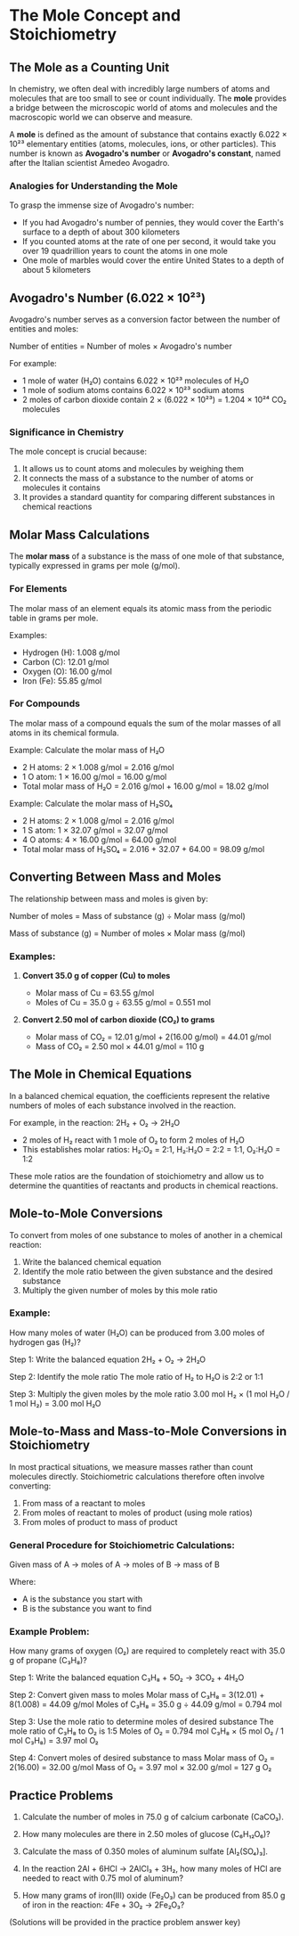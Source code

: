 # The Mole Concept and Stoichiometry

## The Mole as a Counting Unit

In chemistry, we often deal with incredibly large numbers of atoms and molecules that are too small to see or count individually. The **mole** provides a bridge between the microscopic world of atoms and molecules and the macroscopic world we can observe and measure.

A **mole** is defined as the amount of substance that contains exactly 6.022 × 10²³ elementary entities (atoms, molecules, ions, or other particles). This number is known as **Avogadro's number** or **Avogadro's constant**, named after the Italian scientist Amedeo Avogadro.

### Analogies for Understanding the Mole

To grasp the immense size of Avogadro's number:
- If you had Avogadro's number of pennies, they would cover the Earth's surface to a depth of about 300 kilometers
- If you counted atoms at the rate of one per second, it would take you over 19 quadrillion years to count the atoms in one mole
- One mole of marbles would cover the entire United States to a depth of about 5 kilometers

## Avogadro's Number (6.022 × 10²³)

Avogadro's number serves as a conversion factor between the number of entities and moles:

Number of entities = Number of moles × Avogadro's number

For example:
- 1 mole of water (H₂O) contains 6.022 × 10²³ molecules of H₂O
- 1 mole of sodium atoms contains 6.022 × 10²³ sodium atoms
- 2 moles of carbon dioxide contain 2 × (6.022 × 10²³) = 1.204 × 10²⁴ CO₂ molecules

### Significance in Chemistry

The mole concept is crucial because:
1. It allows us to count atoms and molecules by weighing them
2. It connects the mass of a substance to the number of atoms or molecules it contains
3. It provides a standard quantity for comparing different substances in chemical reactions

## Molar Mass Calculations

The **molar mass** of a substance is the mass of one mole of that substance, typically expressed in grams per mole (g/mol).

### For Elements

The molar mass of an element equals its atomic mass from the periodic table in grams per mole.

Examples:
- Hydrogen (H): 1.008 g/mol
- Carbon (C): 12.01 g/mol
- Oxygen (O): 16.00 g/mol
- Iron (Fe): 55.85 g/mol

### For Compounds

The molar mass of a compound equals the sum of the molar masses of all atoms in its chemical formula.

Example: Calculate the molar mass of H₂O
- 2 H atoms: 2 × 1.008 g/mol = 2.016 g/mol
- 1 O atom: 1 × 16.00 g/mol = 16.00 g/mol
- Total molar mass of H₂O = 2.016 g/mol + 16.00 g/mol = 18.02 g/mol

Example: Calculate the molar mass of H₂SO₄
- 2 H atoms: 2 × 1.008 g/mol = 2.016 g/mol
- 1 S atom: 1 × 32.07 g/mol = 32.07 g/mol
- 4 O atoms: 4 × 16.00 g/mol = 64.00 g/mol
- Total molar mass of H₂SO₄ = 2.016 + 32.07 + 64.00 = 98.09 g/mol

## Converting Between Mass and Moles

The relationship between mass and moles is given by:

Number of moles = Mass of substance (g) ÷ Molar mass (g/mol)

Mass of substance (g) = Number of moles × Molar mass (g/mol)

### Examples:

1. **Convert 35.0 g of copper (Cu) to moles**
   - Molar mass of Cu = 63.55 g/mol
   - Moles of Cu = 35.0 g ÷ 63.55 g/mol = 0.551 mol

2. **Convert 2.50 mol of carbon dioxide (CO₂) to grams**
   - Molar mass of CO₂ = 12.01 g/mol + 2(16.00 g/mol) = 44.01 g/mol
   - Mass of CO₂ = 2.50 mol × 44.01 g/mol = 110 g

## The Mole in Chemical Equations

In a balanced chemical equation, the coefficients represent the relative numbers of moles of each substance involved in the reaction.

For example, in the reaction: 2H₂ + O₂ → 2H₂O
- 2 moles of H₂ react with 1 mole of O₂ to form 2 moles of H₂O
- This establishes molar ratios: H₂:O₂ = 2:1, H₂:H₂O = 2:2 = 1:1, O₂:H₂O = 1:2

These mole ratios are the foundation of stoichiometry and allow us to determine the quantities of reactants and products in chemical reactions.

## Mole-to-Mole Conversions

To convert from moles of one substance to moles of another in a chemical reaction:

1. Write the balanced chemical equation
2. Identify the mole ratio between the given substance and the desired substance
3. Multiply the given number of moles by this mole ratio

### Example:
How many moles of water (H₂O) can be produced from 3.00 moles of hydrogen gas (H₂)?

Step 1: Write the balanced equation
2H₂ + O₂ → 2H₂O

Step 2: Identify the mole ratio
The mole ratio of H₂ to H₂O is 2:2 or 1:1

Step 3: Multiply the given moles by the mole ratio
3.00 mol H₂ × (1 mol H₂O / 1 mol H₂) = 3.00 mol H₂O

## Mole-to-Mass and Mass-to-Mole Conversions in Stoichiometry

In most practical situations, we measure masses rather than count molecules directly. Stoichiometric calculations therefore often involve converting:
1. From mass of a reactant to moles
2. From moles of reactant to moles of product (using mole ratios)
3. From moles of product to mass of product

### General Procedure for Stoichiometric Calculations:

Given mass of A → moles of A → moles of B → mass of B

Where:
- A is the substance you start with
- B is the substance you want to find

### Example Problem:
How many grams of oxygen (O₂) are required to completely react with 35.0 g of propane (C₃H₈)?

Step 1: Write the balanced equation
C₃H₈ + 5O₂ → 3CO₂ + 4H₂O

Step 2: Convert given mass to moles
Molar mass of C₃H₈ = 3(12.01) + 8(1.008) = 44.09 g/mol
Moles of C₃H₈ = 35.0 g ÷ 44.09 g/mol = 0.794 mol

Step 3: Use the mole ratio to determine moles of desired substance
The mole ratio of C₃H₈ to O₂ is 1:5
Moles of O₂ = 0.794 mol C₃H₈ × (5 mol O₂ / 1 mol C₃H₈) = 3.97 mol O₂

Step 4: Convert moles of desired substance to mass
Molar mass of O₂ = 2(16.00) = 32.00 g/mol
Mass of O₂ = 3.97 mol × 32.00 g/mol = 127 g O₂

## Practice Problems

1. Calculate the number of moles in 75.0 g of calcium carbonate (CaCO₃).

2. How many molecules are there in 2.50 moles of glucose (C₆H₁₂O₆)?

3. Calculate the mass of 0.350 moles of aluminum sulfate [Al₂(SO₄)₃].

4. In the reaction 2Al + 6HCl → 2AlCl₃ + 3H₂, how many moles of HCl are needed to react with 0.75 mol of aluminum?

5. How many grams of iron(III) oxide (Fe₂O₃) can be produced from 85.0 g of iron in the reaction: 4Fe + 3O₂ → 2Fe₂O₃?

(Solutions will be provided in the practice problem answer key)
